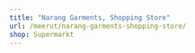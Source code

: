 ```yaml
---
title: "Narang Garments, Shopping Store"
url: /meerut/narang-garments-shopping-store/
shop: Supermarkt
---
```


